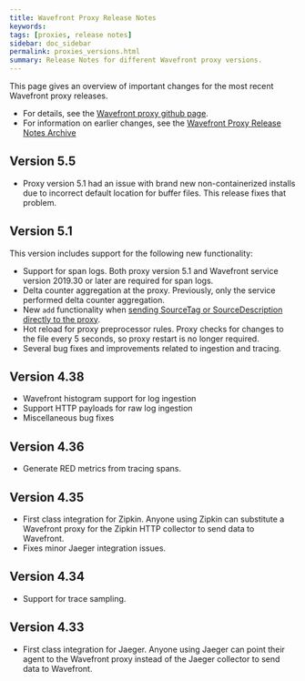 ```yaml
---
title: Wavefront Proxy Release Notes
keywords:
tags: [proxies, release notes]
sidebar: doc_sidebar
permalink: proxies_versions.html
summary: Release Notes for different Wavefront proxy versions.
---
```

This page gives an overview of important changes for the most recent Wavefront proxy releases.

* For details, see the [Wavefront proxy github page](https://github.com/wavefrontHQ/java/releases).
* For information on earlier changes, see the [Wavefront Proxy Release Notes Archive](proxies_versions_archived.html)

## Version 5.5

- Proxy version 5.1 had an issue with brand new non-containerized installs due to incorrect default location for buffer files. This release fixes that problem. 

## Version 5.1

This version includes support for the following new functionality:

- Support for span logs. Both proxy version 5.1 and Wavefront service version 2019.30 or later are required for span logs.
- Delta counter aggregation at the proxy. Previously, only the service performed delta counter aggregation.
- New `add` functionality when [sending SourceTag or SourceDescription directly to the proxy](tags_overview.html#manage-sourcetag-and-sourcedescription-properties-at-the-proxy).
- Hot reload for proxy preprocessor rules. Proxy checks for changes to the file every 5 seconds, so proxy restart is no longer required.
- Several bug fixes and improvements related to ingestion and tracing.

## Version 4.38

* Wavefront histogram support for log ingestion
* Support HTTP payloads for raw log ingestion
* Miscellaneous bug fixes

## Version 4.36
* Generate RED metrics from tracing spans.

## Version 4.35
* First class integration for Zipkin. Anyone using Zipkin can substitute a Wavefront proxy for the Zipkin HTTP collector to send data to Wavefront.
* Fixes minor Jaeger integration issues.

## Version 4.34
* Support for trace sampling.

## Version 4.33
* First class integration for Jaeger. Anyone using Jaeger can point their agent to the Wavefront proxy instead of the Jaeger collector to send data to Wavefront.
